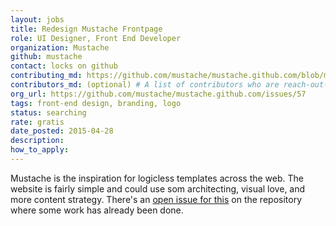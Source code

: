 ```yaml
---
layout: jobs
title: Redesign Mustache Frontpage
role: UI Designer, Front End Developer
organization: Mustache
github: mustache
contact: locks on github
contributing_md: https://github.com/mustache/mustache.github.com/blob/master/CONTRIBUTING.md
contributors_md: (optional) # A list of contributors who are reach-out-able.
org_url: https://github.com/mustache/mustache.github.com/issues/57
tags: front-end design, branding, logo
status: searching
rate: gratis
date_posted: 2015-04-28
description:
how_to_apply:
---
```


Mustache is the inspiration for logicless templates across the web. The website is fairly simple and could use som architecting, visual love, and more content strategy. There's an [open issue for this](https://github.com/mustache/mustache.github.com/issues/57) on the repository where some work has already been done.
